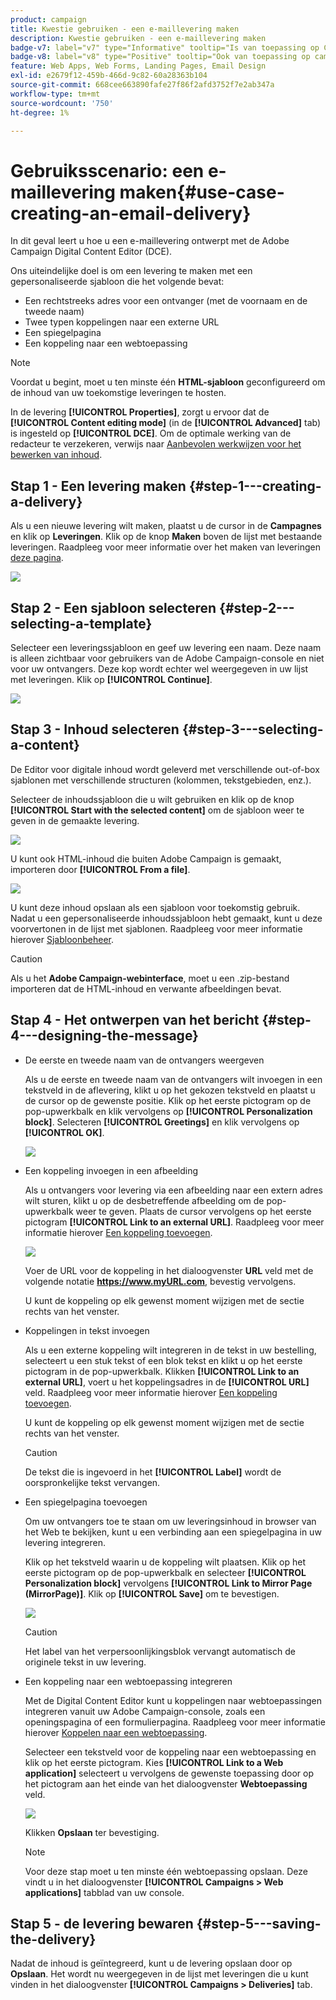 ```yaml
---
product: campaign
title: Kwestie gebruiken - een e-maillevering maken
description: Kwestie gebruiken - een e-maillevering maken
badge-v7: label="v7" type="Informative" tooltip="Is van toepassing op Campaign Classic v7"
badge-v8: label="v8" type="Positive" tooltip="Ook van toepassing op campagne v8"
feature: Web Apps, Web Forms, Landing Pages, Email Design
exl-id: e2679f12-459b-466d-9c82-60a28363b104
source-git-commit: 668cee663890fafe27f86f2afd3752f7e2ab347a
workflow-type: tm+mt
source-wordcount: '750'
ht-degree: 1%

---
```


# Gebruiksscenario: een e-maillevering maken{#use-case-creating-an-email-delivery}



In dit geval leert u hoe u een e-maillevering ontwerpt met de Adobe Campaign Digital Content Editor (DCE).

Ons uiteindelijke doel is om een levering te maken met een gepersonaliseerde sjabloon die het volgende bevat:

* Een rechtstreeks adres voor een ontvanger (met de voornaam en de tweede naam)
* Twee typen koppelingen naar een externe URL
* Een spiegelpagina
* Een koppeling naar een webtoepassing

>[!NOTE]
>
>Voordat u begint, moet u ten minste één **HTML-sjabloon** geconfigureerd om de inhoud van uw toekomstige leveringen te hosten.
>
>In de levering **[!UICONTROL Properties]**, zorgt u ervoor dat de **[!UICONTROL Content editing mode]** (in de **[!UICONTROL Advanced]** tab) is ingesteld op **[!UICONTROL DCE]**. Om de optimale werking van de redacteur te verzekeren, verwijs naar [Aanbevolen werkwijzen voor het bewerken van inhoud](content-editing-best-practices.md).

## Stap 1 - Een levering maken {#step-1---creating-a-delivery}

Als u een nieuwe levering wilt maken, plaatst u de cursor in de **Campagnes** en klik op **Leveringen**. Klik op de knop **Maken** boven de lijst met bestaande leveringen. Raadpleeg voor meer informatie over het maken van leveringen [deze pagina](../../delivery/using/about-email-channel.md).

![](assets/delivery_step_1.png)

## Stap 2 - Een sjabloon selecteren {#step-2---selecting-a-template}

Selecteer een leveringssjabloon en geef uw levering een naam. Deze naam is alleen zichtbaar voor gebruikers van de Adobe Campaign-console en niet voor uw ontvangers. Deze kop wordt echter wel weergegeven in uw lijst met leveringen. Klik op **[!UICONTROL Continue]**.

![](assets/dce_delivery_model.png)

## Stap 3 - Inhoud selecteren {#step-3---selecting-a-content}

De Editor voor digitale inhoud wordt geleverd met verschillende out-of-box sjablonen met verschillende structuren (kolommen, tekstgebieden, enz.).

Selecteer de inhoudssjabloon die u wilt gebruiken en klik op de knop **[!UICONTROL Start with the selected content]** om de sjabloon weer te geven in de gemaakte levering.

![](assets/dce_select_model.png)

U kunt ook HTML-inhoud die buiten Adobe Campaign is gemaakt, importeren door **[!UICONTROL From a file]**.

![](assets/dce_select_from_file_template.png)

U kunt deze inhoud opslaan als een sjabloon voor toekomstig gebruik. Nadat u een gepersonaliseerde inhoudssjabloon hebt gemaakt, kunt u deze voorvertonen in de lijst met sjablonen. Raadpleeg voor meer informatie hierover [Sjabloonbeheer](template-management.md).

>[!CAUTION]
>
>Als u het **Adobe Campaign-webinterface**, moet u een .zip-bestand importeren dat de HTML-inhoud en verwante afbeeldingen bevat.

## Stap 4 - Het ontwerpen van het bericht {#step-4---designing-the-message}

* De eerste en tweede naam van de ontvangers weergeven

  Als u de eerste en tweede naam van de ontvangers wilt invoegen in een tekstveld in de aflevering, klikt u op het gekozen tekstveld en plaatst u de cursor op de gewenste positie. Klik op het eerste pictogram op de pop-upwerkbalk en klik vervolgens op **[!UICONTROL Personalization block]**. Selecteren **[!UICONTROL Greetings]** en klik vervolgens op **[!UICONTROL OK]**.

  ![](assets/dce_personalizationblock_greetings.png)

* Een koppeling invoegen in een afbeelding

  Als u ontvangers voor levering via een afbeelding naar een extern adres wilt sturen, klikt u op de desbetreffende afbeelding om de pop-upwerkbalk weer te geven. Plaats de cursor vervolgens op het eerste pictogram **[!UICONTROL Link to an external URL]**. Raadpleeg voor meer informatie hierover [Een koppeling toevoegen](editing-content.md#adding-a-link).

  ![](assets/dce_externalpage.png)

  Voer de URL voor de koppeling in het dialoogvenster **URL** veld met de volgende notatie **https://www.myURL.com**, bevestig vervolgens.

  U kunt de koppeling op elk gewenst moment wijzigen met de sectie rechts van het venster.

* Koppelingen in tekst invoegen

  Als u een externe koppeling wilt integreren in de tekst in uw bestelling, selecteert u een stuk tekst of een blok tekst en klikt u op het eerste pictogram in de pop-upwerkbalk. Klikken **[!UICONTROL Link to an external URL]**, voert u het koppelingsadres in de **[!UICONTROL URL]** veld. Raadpleeg voor meer informatie hierover [Een koppeling toevoegen](editing-content.md#adding-a-link).

  U kunt de koppeling op elk gewenst moment wijzigen met de sectie rechts van het venster.

  >[!CAUTION]
  >
  >De tekst die is ingevoerd in het **[!UICONTROL Label]** wordt de oorspronkelijke tekst vervangen.

* Een spiegelpagina toevoegen

  Om uw ontvangers toe te staan om uw leveringsinhoud in browser van het Web te bekijken, kunt u een verbinding aan een spiegelpagina in uw levering integreren.

  Klik op het tekstveld waarin u de koppeling wilt plaatsen. Klik op het eerste pictogram op de pop-upwerkbalk en selecteer **[!UICONTROL Personalization block]** vervolgens **[!UICONTROL Link to Mirror Page (MirrorPage)]**. Klik op **[!UICONTROL Save]** om te bevestigen.

  ![](assets/dce_mirrorpage.png)

  >[!CAUTION]
  >
  >Het label van het verpersoonlijkingsblok vervangt automatisch de originele tekst in uw levering.

* Een koppeling naar een webtoepassing integreren

  Met de Digital Content Editor kunt u koppelingen naar webtoepassingen integreren vanuit uw Adobe Campaign-console, zoals een openingspagina of een formulierpagina. Raadpleeg voor meer informatie hierover [Koppelen naar een webtoepassing](editing-content.md#link-to-a-web-application).

  Selecteer een tekstveld voor de koppeling naar een webtoepassing en klik op het eerste pictogram. Kies **[!UICONTROL Link to a Web application]** selecteert u vervolgens de gewenste toepassing door op het pictogram aan het einde van het dialoogvenster **Webtoepassing** veld.

  ![](assets/dce_webapp.png)

  Klikken **Opslaan** ter bevestiging.

  >[!NOTE]
  >
  >Voor deze stap moet u ten minste één webtoepassing opslaan. Deze vindt u in het dialoogvenster **[!UICONTROL Campaigns > Web applications]** tabblad van uw console.

## Stap 5 - de levering bewaren {#step-5---saving-the-delivery}

Nadat de inhoud is geïntegreerd, kunt u de levering opslaan door op **Opslaan**. Het wordt nu weergegeven in de lijst met leveringen die u kunt vinden in het dialoogvenster **[!UICONTROL Campaigns > Deliveries]** tab.
